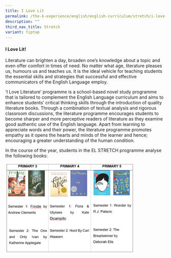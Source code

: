 ```yaml
---
title: I Love Lit
permalink: /the-k-experience/english/english-curriculum/stretch/i-love-lit/
description: ""
third_nav_title: Stretch
variant: tiptap
---
```

<h4><strong>I Love Lit!</strong></h4><p>Literature can brighten a day, broaden one’s knowledge about a topic and even offer comfort in times of need. No matter what age, literature pleases us, humours us and teaches us. It is the ideal vehicle for teaching students the essential skills and strategies that successful and effective communicators of the English Language employ.</p><p>‘I Love Literature’ programme is a school-based novel study programme that is tailored to complement the English Language curriculum and aims to enhance students’ critical thinking skills through the introduction of quality literature books. Through a combination of textual analysis and rigorous classroom discussions, the literature programme encourages students to become sharper and more perceptive readers of literature as they examine good authentic use of the English language. Apart from learning to appreciate words and their power, the literature programme promotes empathy as it opens the hearts and minds of the learner and hence; encouraging a greater understanding of the human condition.</p><p>In the course of the year, students in the EL STRETCH programme analyse the following books:</p><div class="isomer-image-wrapper"><img style="width: 80%;" height="auto" width="100%" src="/images/lovelit.jpg"></div><p></p>